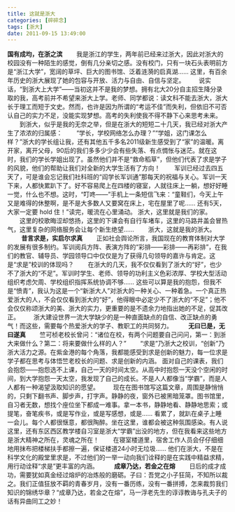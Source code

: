 ```yaml
---
title: 这就是浙大
categories: [碎碎念]
tags: [浙大]
date: 2011-09-15 13:49:00
---
```


**国有成均，在浙之滨**
　　我是浙江的学生，两年前已经来过浙大，因此对浙大的校园没有一种陌生的感觉，倒有几分亲切之感。没有校门，只有一块石头表明前方是“浙江大学”，宽阔的草坪、巨大的图书馆、泛着涟漪的启真湖…… 这里，有百余年历史的浙大展现了她的包容与开放、活力与自由、自信与坚定。<!-- more -->
　　说实话，“到浙大上大学”——当初这并不是我的梦想。拥有北大20分自主招生降分录取的我，高考前并不希望来浙大上学。老师、同学都说：读文科不能去浙大，浙大长于理工而短于文史。然而，也许是因为所谓的“考运不佳”而失利，但依旧不可否认自己的实力不足，没能实现梦想。高考的失利使我不得不静下心来思考未来。
　　到浙大，似乎是我的无奈之举，但是在浙大的短短二十几天，我已经对浙大产生了浓浓的归属感：
　　“学长，学校网络怎么办理？”“学姐，这门课怎么样？”浙大的学长组让我，还有其他五千多名2011级新生感受到了“家”的温暖。离开家，离开父母，90后的我们多多少少会有些失落、有点惆怅与迷茫。就在这时，我们的学长学姐出现了。虽然他们并不是“救命稻草”，但他们代表了求是学子的风貌，他们的帮助让我们对全新的大学生活有了方向！
　　军训已经过去四五天了，可是谁会忘记我们社科班的“阎学长军训通”那每天的祝福与关心。军训一天下来，人都快累趴下了。好不容易爬上在四楼的寝室，人就往床上一躺，想好好睡一觉，什么也不想。这时，“叮咚——”手机上一条短信飞来：“童鞋们，今天上午又是难得的休整啊，是不是大多数人又要窝在床上，宅在屋里了呢…… 还有5天，大家一定要 hold 住！”读完，暖流在心里涌动。
浙大，这里就是我们的家。
　　这里的校歌晦涩却悠扬，这里的下课会有自行车堵车，这里的马路井盖会冒热气，这里复杂的网络服务会让每个新生绝望……
　　浙大，这就是我的浙大。
　　
**昔言求是，实启尔求真**
　　正如社会舆论所言，我国现在的教育体制对大学的发展有很多制约。军训阅兵方阵、表演方阵的“彩排——彩排——再彩排”，在我们的教官、辅导员、学园领导口中仅仅是为了获得几句领导的嘉许与肯定。这是“求是”校训的体现吗？
　　在浙大的几天，我不仅仅看到了浙大的“好”，也少不了浙大的“不足”。军训时学生、老师、领导的功利主义色彩浓厚、学校大型活动组织考虑欠周、学校组织指挥系统协调不够……
这些可以算是我的抱怨，但我不是“愤青”，我认为这是一个“新浙大人”对浙大的一种关心、一种着急。一个真正热爱浙大的人，不会仅仅看到浙大的“好”，他得眼中必定少不了浙大的“不足”；他不会仅仅称颂浙大的美、浙大的实力，更重要的是不遗余力地指出她的不足，促其改正。
　　浙大建设世界一流大学缺少的是一种直面缺点的自信、改正缺点的勇气！而这些，需要每个热爱浙大的学子、教职工的共同努力。
　　
**无曰已是，无曰遂真**
　　竺可桢老校长曾问：“诸位在校，有两个问题要自己问问，第一：到浙大来做什么？第二：将来要做什么样的人？” 
　　“求是”乃浙大之校训，“创新”乃浙大活力之源。在紫金港的每个角落，我都能感受到求是创新的魅力，每一位求是学子都在思考与体悟竺老校长的问题、求是创新的内涵。
面对自己的课表，我们会抱怨——抱怨选不上课，自己一天的时间太空。从高中时抱怨一天没个空闲的时间，到大学抱怨一天太空，我发现了自己的成长。不是人人都像当“学霸”，而是人人都有一种渴望汲取知识的愿望。
　　现在在图书馆写这篇文章，周围是静悄悄的，只剩下翻书声、脚步声，打字声。静静的夜，窗外已被黑暗笼罩。图书馆里，自习者无数，想找个座位坐下都成一难事。拿一本书，静静地看、静静地思索；或提笔，奋笔疾书，或是写作业，或是写感想，或是…… 看累了，就趴在桌子上睡一会儿。每个人都很惬意，都很陶醉。坐在这里，谁都会被这种氛围感染。有人说这里，还有东区西区教学楼自习室是浙大“学霸”出没的地方，但在我看来这些地方是浙大精神之所在，灵魂之所在！
　　在寝室楼道里，宿舍工作人员会仔仔细细地用抹布把楼梯扶手都擦一遍，保证楼道24小时无垃圾…… 他们在浙大，不是在科学文化的殿堂里求是，不过他们的一举一动向我们诠释的是在实践中精益求精，用行动诠释“求是”更丰富的内涵。
　　
**成章乃达，若金之在熔**
　　日后的成才成功，需要犹如真金经过熔炉的冶炼般的磨砺。子曰：吾党之小子狂简，不知所以裁之。我们正值狂放不羁的青春岁月，没有一番历练，没有一番拼搏，怎来裁剪我们知识的锦绣华章？“成章乃达，若金之在熔”，马一浮老先生的谆谆教诲与孔夫子的话有异曲同工之妙！
